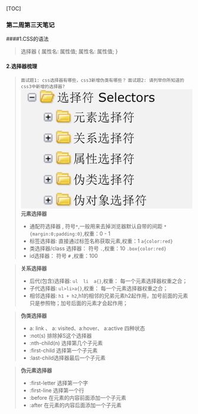 [TOC]
### 第二周第三天笔记
####1.CSS的语法
> 选择器  { 属性名: 属性值;  属性名: 属性值; }

#### 2.选择器梳理
> `面试题1: css选择器有哪些，css3新增伪类有哪些？`
> `面试题2: 请列举你所知道的css3中新增的选择器?`
![Alt text](./1541556492659.png)
> **元素选择器**
> - 通配符选择器 , 符号`*`,一般用来去掉浏览器默认自带的间距 `*{margin:0;padding:0}`,权重：0 - 1 
> - 标签选择器: 直接通过标签名称获取元素,权重：1 `a{color:red}`  
> - 类选择器/class 选择器： 符号 `.`,权重：10  `.box{color:red}`
> - id选择器： 符号 `#` ,权重：100  

> **关系选择器**
> - 后代(包含)选择器:  `ul  li  a{}`,权重： 每一个元素选择器权重之合；
> - 子代选择器: `ul>li>a{}`,权重： 每一个元素选择器权重之合；
> - 相邻选择器:  `h1 + h2`,h1的相邻的兄弟元素h2起作用，加号前面的元素只是参照物；加号后面的元素才会起作用；

> **伪类选择器**
> - a: link 、 a: visited、a:hover、 a:active 四种状态
> - :not(s)  排除掉S这个选择器
> - :nth-child(n) 选择第几个子元素
> - :first-child 选择第一个子元素
> - :last-child选择器最后一个子元素

> **伪元素选择器**
> - :first-letter 选择第一个字
> - :first-line 选择第一个行
> - :before  在元素的内容前面添加一个子元素
> - :after 在元素的内容后面添加一个子元素

